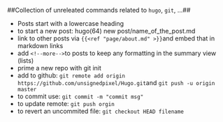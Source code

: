 ##Collection of unreleated commands related to `hugo`, `git`, ...##
- Posts start with a lowercase heading
- to start a new post: hugo(64) new post/name_of_the_post.md
- link to other posts via `{{<ref "page/about.md" >}}`and embed that in markdown links
- add `<!--more-->`to posts to keep any formatting in the summary view (lists) 
- prime a new repo with git init
- add to github: `git remote add origin https://github.com/unsignedpixel/Hugo.git`and `git push -u origin master`
- to commit use: `git commit -m "commit msg"`
- to update remote: `git push orgin`
- to revert an uncommited file: `git checkout HEAD filename`

